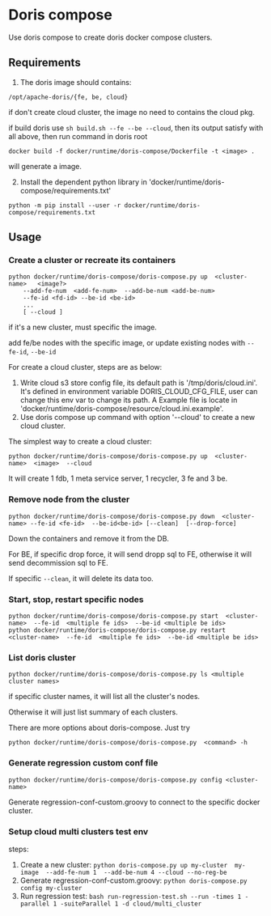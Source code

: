 <!--
Licensed to the Apache Software Foundation (ASF) under one
or more contributor license agreements.  See the NOTICE file
distributed with this work for additional information
regarding copyright ownership.  The ASF licenses this file
to you under the Apache License, Version 2.0 (the
"License"); you may not use this file except in compliance
with the License.  You may obtain a copy of the License at

  http://www.apache.org/licenses/LICENSE-2.0

Unless required by applicable law or agreed to in writing,
software distributed under the License is distributed on an
"AS IS" BASIS, WITHOUT WARRANTIES OR CONDITIONS OF ANY
KIND, either express or implied.  See the License for the
specific language governing permissions and limitations
under the License.
-->

# Doris compose

Use doris compose to create doris docker compose clusters.

## Requirements

1. The doris image should contains:

```
/opt/apache-doris/{fe, be, cloud}
```

if don't create cloud cluster, the image no need to contains the cloud pkg.


if build doris use `sh build.sh --fe --be --cloud`, then its output satisfy with all above, then run command in doris root

```
docker build -f docker/runtime/doris-compose/Dockerfile -t <image> .
```

will generate a image.

2. Install the dependent python library in 'docker/runtime/doris-compose/requirements.txt'


```
python -m pip install --user -r docker/runtime/doris-compose/requirements.txt
```

## Usage

### Create a cluster or recreate its containers

```
python docker/runtime/doris-compose/doris-compose.py up  <cluster-name>   <image?> 
    --add-fe-num  <add-fe-num>  --add-be-num <add-be-num>
    --fe-id <fd-id> --be-id <be-id>
    ...
    [ --cloud ]
```

if it's a new cluster, must specific the image.

add fe/be nodes with the specific image, or update existing nodes with `--fe-id`, `--be-id`


For create a cloud cluster, steps are as below:
1. Write cloud s3 store config file, its default path is '/tmp/doris/cloud.ini'.
   It's defined in environment variable DORIS_CLOUD_CFG_FILE, user can change this env var to change its path.
   A Example file is locate in 'docker/runtime/doris-compose/resource/cloud.ini.example'.
2. Use doris compose up command with option '--cloud' to create a new cloud cluster.

The simplest way to create a cloud cluster:

```
python docker/runtime/doris-compose/doris-compose.py up  <cluster-name>  <image>  --cloud
```

It will create 1 fdb, 1 meta service server, 1 recycler, 3 fe and 3 be.

### Remove node from the cluster

```
python docker/runtime/doris-compose/doris-compose.py down  <cluster-name> --fe-id <fe-id>  --be-id<be-id> [--clean]  [--drop-force]
```

Down the containers and remove it from the DB.

For BE, if specific drop force, it will send dropp sql to FE, otherwise it will send decommission sql to FE.

If specific `--clean`, it will delete its data too.


### Start, stop, restart specific nodes


```
python docker/runtime/doris-compose/doris-compose.py start  <cluster-name>  --fe-id  <multiple fe ids>  --be-id <multiple be ids>
python docker/runtime/doris-compose/doris-compose.py restart  <cluster-name>  --fe-id  <multiple fe ids>  --be-id <multiple be ids>
```

### List doris cluster

```
python docker/runtime/doris-compose/doris-compose.py ls <multiple cluster names>
```

if specific cluster names, it will list all the cluster's nodes.

Otherwise it will just list summary of each clusters.

There are more options about doris-compose. Just try 

```
python docker/runtime/doris-compose/doris-compose.py  <command> -h 
```

### Generate regression custom conf file

```
python docker/runtime/doris-compose/doris-compose.py config <cluster-name>
```

Generate regression-conf-custom.groovy to connect to the specific docker cluster.

### Setup cloud multi clusters test env

steps:

1. Create a new cluster:  `python doris-compose.py up my-cluster  my-image  --add-fe-num 1  --add-be-num 4 --cloud --no-reg-be`
2. Generate regression-conf-custom.groovy: `python doris-compose.py config my-cluster`
3. Run regression test: `bash run-regression-test.sh --run -times 1 -parallel 1 -suiteParallel 1 -d cloud/multi_cluster`

